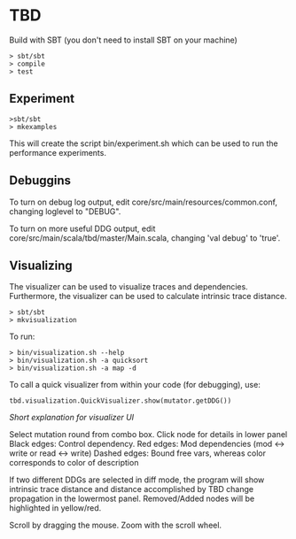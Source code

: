 TBD
===========

Build with SBT (you don't need to install SBT on your machine)

```
> sbt/sbt
> compile
> test
```

## Experiment
```
>sbt/sbt
> mkexamples
```

This will create the script bin/experiment.sh which can be used to run the
performance experiments.

## Debuggins

To turn on debug log output, edit core/src/main/resources/common.conf, changing
loglevel to "DEBUG".

To turn on more useful DDG output, edit core/src/main/scala/tbd/master/Main.scala,
changing 'val debug' to 'true'.

## Visualizing

The visualizer can be used to visualize traces and dependencies. Furthermore, the visualizer can be used to calculate intrinsic trace distance.

```
> sbt/sbt
> mkvisualization
```

To run:

```
> bin/visualization.sh --help
> bin/visualization.sh -a quicksort
> bin/visualization.sh -a map -d
```

To call a quick visualizer from within your code (for debugging), use: 

```
tbd.visualization.QuickVisualizer.show(mutator.getDDG())
```

*Short explanation for visualizer UI*

Select mutation round from combo box.
Click node for details in lower panel
Black edges: Control dependency.
Red edges: Mod dependencies (mod <-> write or read <-> write)
Dashed edges: Bound free vars, whereas color corresponds to color of description

If two different DDGs are selected in diff mode, the program will show intrinsic trace distance and distance accomplished by TBD change propagation in the lowermost panel.
Removed/Added nodes will be highlighted in yellow/red.

Scroll by dragging the mouse.
Zoom with the scroll wheel. 
